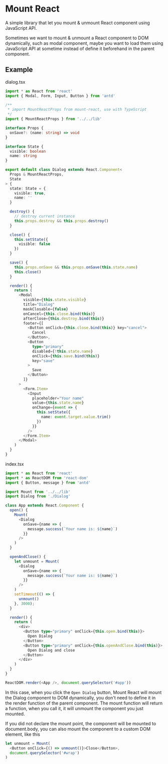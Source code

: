 # Mount React

A simple library that let you mount & unmount React component using JavaScript API.

Sometimes we want to mount & unmount a React component to DOM dynamically, such as modal component, maybe you want to load them using JavaScript API at sometime instead of define it beforehand in the parent component.

## Example

dialog.tsx

```TypeScript
import * as React from 'react'
import { Modal, Form, Input, Button } from 'antd'

/**
 * import MountReactProps from mount-react, use with TypeScript
 */
import { MountReactProps } from '../../lib'

interface Props {
  onSave?: (name: string) => void
}

interface State {
  visible: boolean
  name: string
}

export default class Dialog extends React.Component<
  Props & MountReactProps,
  State
> {
  state: State = {
    visible: true,
    name: ''
  }

  destroy() {
    // destroy current instance
    this.props.destroy && this.props.destroy()
  }

  close() {
    this.setState({
      visible: false
    })
  }

  save() {
    this.props.onSave && this.props.onSave(this.state.name)
    this.close()
  }

  render() {
    return (
      <Modal
        visible={this.state.visible}
        title="Dialog"
        maskClosable={false}
        onCancel={this.close.bind(this)}
        afterClose={this.destroy.bind(this)}
        footer={[
          <Button onClick={this.close.bind(this)} key="cancel">
            Cancel
          </Button>,
          <Button
            type="primary"
            disabled={!this.state.name}
            onClick={this.save.bind(this)}
            key="save"
          >
            Save
          </Button>
        ]}
      >
        <Form.Item>
          <Input
            placeholder="Your name"
            value={this.state.name}
            onChange={event => {
              this.setState({
                name: event.target.value.trim()
              })
            }}
          />
        </Form.Item>
      </Modal>
    )
  }
}
```

index.tsx

```TypeScript
import * as React from 'react'
import * as ReactDOM from 'react-dom'
import { Button, message } from 'antd'

import Mount from '../../lib'
import Dialog from './Dialog'

class App extends React.Component {
  open() {
    Mount(
      <Dialog
        onSave={name => {
          message.success(`Your name is: ${name}`)
        }}
      />
    )
  }

  openAndClose() {
    let unmount = Mount(
      <Dialog
        onSave={name => {
          message.success(`Your name is: ${name}`)
        }}
      />
    )
    setTimeout(() => {
      unmount()
    }, 3000);
  }

  render() {
    return (
      <div>
        <Button type="primary" onClick={this.open.bind(this)}>
          Open Dialog
        </Button>
        <Button type="primary" onClick={this.openAndClose.bind(this)}>
          Open Dialog and close
        </Button>
      </div>
    )
  }
}

ReactDOM.render(<App />, document.querySelector('#app'))
```
In this case, when you click the `Open Dialog` button, Mount React will mount the Dialog component to DOM dynamically, you don't need to define it in the render function of the parent component. The mount function will return a function, when you call it, it will unmount the component you just mounted.

If you did not declare the mount point, the component will be mounted to document.body, you can also mount the component to a custom DOM element, like this

```TypeScript
let unmount = Mount(
  <Button onClick={() => unmount()}>Close</Button>,
  document.querySelector('#wrap')
)
```
